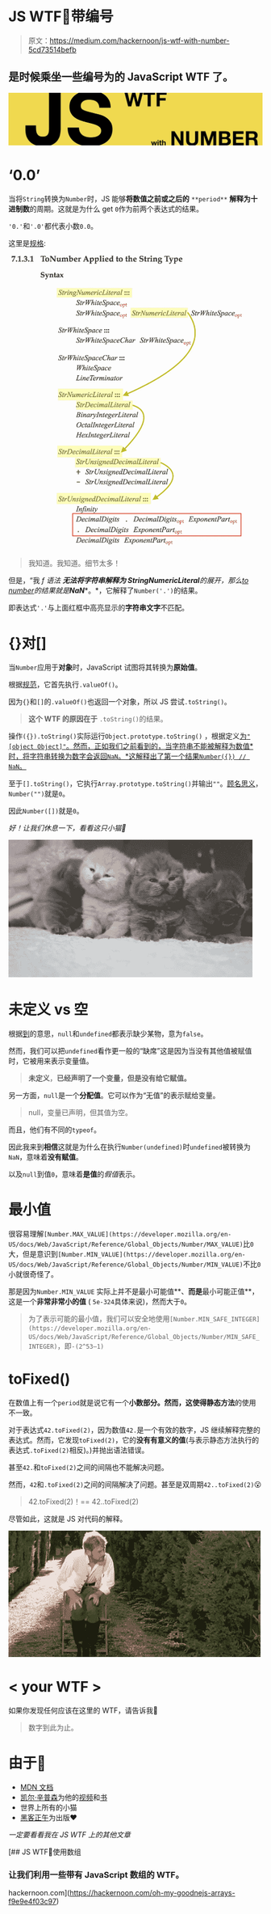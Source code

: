 # JS WTF🦄带编号

> 原文：<https://medium.com/hackernoon/js-wtf-with-number-5cd73514befb>

## 是时候乘坐一些编号为的 JavaScript WTF 了。

![](img/55409634b9fc3eccb3a01bca164d5725.png)

# ‘0.0’

当将`String`转换为`Number`时，JS 能够**将数值之前或之后的** `**period**` **解释为十进制数**的周期。这就是为什么 get `0`作为前两个表达式的结果。

`'0.'`和`'.0'`都代表小数`0.0`。

这里是[规格](https://www.ecma-international.org/ecma-262/6.0/index.html#sec-tonumber-applied-to-the-string-type):

![](img/9e82b7127965e4e3f2d27553e9ed9cd0.png)

> 我知道。我知道。细节太多！

但是，“我 *f 语法* ***无法将字符串解释为 StringNumericLiteral****的展开，那么*[*to number*](https://www.ecma-international.org/ecma-262/6.0/index.html#sec-tonumber)*的结果就是****NaN****。*，它解释了`Number('.')`的结果。

即表达式`'.'`与上面红框中高亮显示的**字符串文字**不匹配。

# {}对[]

当`Number`应用于**对象**时，JavaScript 试图将其转换为**原始值**。

根据[规范](https://www.ecma-international.org/ecma-262/6.0/index.html#sec-toprimitive)，它首先执行`.valueOf()`。

因为`{}`和`[]`的`.valueOf()`也返回一个对象，所以 JS 尝试`.toString()`。

> **这个 WTF 的原因在于** `.toString()`的结果。

操作`({}).toString()`实际运行`Object.prototype.toString()` ，根据定义[为`"[object Object]"`。然而，正如我们之前看到的，当字符串不能被解释为数值*时，将字符串转换为数字会返回`NaN`。*这解释出了第一个结果`Number({}) // NaN`。](https://www.ecma-international.org/ecma-262/6.0/index.html#sec-object.prototype.tostring)

至于`[].toString()`，它执行`Array.prototype.toString()`并输出`""`。[顾名思义](https://www.ecma-international.org/ecma-262/6.0/index.html#sec-tonumber-applied-to-the-string-type)，`Number("")`就是`0`。

因此`Number([])`就是`0`。

*好！让我们休息一下，看看这只小猫👀*

![](img/19ebd0fb97aa7329406c59a12dd6a55f.png)

# 未定义 vs 空

根据[到](http://www.ecma-international.org/ecma-262/6.0/index.html#sec-toboolean)的意思，`null`和`undefined`都表示缺少某物，意为`false`。

然而，我们可以把`undefined`看作更一般的“缺席”这是因为当没有其他值被赋值时，它被用来表示变量值。

> **未定义**，**已经声明了一个变量，但是没有给它赋值。**

另一方面，`null`是一个**分配值**。它可以作为“无值”的表示赋给变量。

> null，变量已声明，但其值为空。

而且，他们有不同的`typeof`。

因此我来到**相信**这就是为什么在执行`Number(undefined)`时`undefined`被转换为`NaN`，意味着**没有赋值**。

以及`null`到值`0`，意味着**是值**的*假值*表示。

# 最小值

很容易理解`[Number.MAX_VALUE](https://developer.mozilla.org/en-US/docs/Web/JavaScript/Reference/Global_Objects/Number/MAX_VALUE)`比`0`大，但是意识到`[Number.MIN_VALUE](https://developer.mozilla.org/en-US/docs/Web/JavaScript/Reference/Global_Objects/Number/MIN_VALUE)`不比`0`小就很奇怪了。

那是因为`Number.MIN_VALUE` 实际上并不是最小可能值**、**而是**最小可能正值**，这是一个**非常非常小的值** ( `5e-324`具体来说)，然而大于`0`。

> 为了表示可能的最小值，我们可以安全地使用`[Number.MIN_SAFE_INTEGER](https://developer.mozilla.org/en-US/docs/Web/JavaScript/Reference/Global_Objects/Number/MIN_SAFE_INTEGER)`，即`-(2^53–1)`

# toFixed()

在数值上有一个`period`就是说它有一个**小数部分。**然而，这使得**静态方法**的使用不一致。

对于表达式`42.toFixed(2)`，因为数值`42.`是一个有效的数字，JS 继续解释完整的表达式。然而，它发现`toFixed(2)`，它的**没有有意义的值**(与表示静态方法执行的表达式`.toFixed(2)`相反)。)并抛出语法错误。

甚至`42.`和`toFixed(2)`之间的间隔也不能解决问题。

然而，`42`和`.toFixed(2)`之间的间隔解决了问题。甚至是双周期`42..toFixed(2)`😮

> 42.toFixed(2)！== 42..toFixed(2)

尽管如此，这就是 JS 对代码的解释。

![](img/04c1f78b9d8c769778cf26ff524acdd8.png)

# < your WTF >

如果你发现任何应该在这里的 WTF，请告诉我👐

> 数字到此为止。

# 由于🍻

*   [MDN 文档](https://developer.mozilla.org/en-US/docs/Web)
*   [凯尔·辛普森](https://twitter.com/getify)为他的[视频](https://www.youtube.com/watch?v=2pL28CcEijU)和[书](https://www.safaribooksonline.com/library/view/you-dont-know/9781491905159/)
*   世界上所有的小猫
*   [黑客正午](https://twitter.com/hackernoon)为出版❤️

*一定要看看我在 JS WTF 上的其他文章*

[](https://hackernoon.com/oh-my-goodnejs-arrays-f9e9e4f03c97) [## JS WTF🦄使用数组

### 让我们利用一些带有 JavaScript 数组的 WTF。

hackernoon.com](https://hackernoon.com/oh-my-goodnejs-arrays-f9e9e4f03c97)